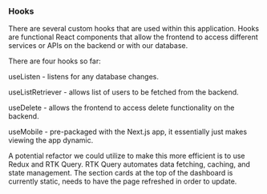 ### Hooks

There are several custom hooks that are used within this application. Hooks are functional React components that allow the frontend to access different services or APIs on the backend or with our database.

There are four hooks so far:

useListen - listens for any database changes.

useListRetriever - allows list of users to be fetched from the backend.

useDelete - allows the frontend to access delete functionality on the backend.

useMobile - pre-packaged with the Next.js app, it essentially just makes viewing the app dynamic.

A potential refactor we could utilize to make this more efficient is to use Redux and RTK Query. RTK Query automates data fetching, caching, and state management. The section cards at the top of the dashboard is currently static, needs to have the page refreshed in order to update.